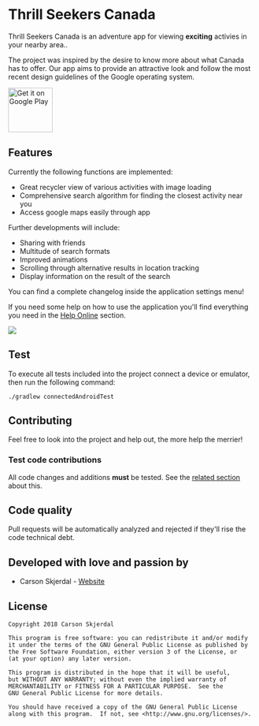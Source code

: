 


Thrill Seekers Canada
==========
Thrill Seekers Canada is an adventure app for viewing <b>exciting</b> activies in your nearby area..

The project was inspired by the desire to know more about what Canada has to offer. Our app aims to provide an attractive look and follow the most recent design guidelines of the Google operating system.

<a href="https://play.google.com/store/apps/details?id=com.carsonskjerdal.app.thrillseekerscanada&hl=en_GB" target="_blank">
<img src="https://play.google.com/intl/en_us/badges/images/generic/en-play-badge.png" alt="Get it on Google Play" height="90"/></a>

## Features

Currently the following functions are implemented:

* Great recycler view of various activities with image loading
* Comprehensive search algorithm for finding the closest activity near you
* Access google maps easily through app


Further developments will include:

* Sharing with friends
* Multitude of search formats
* Improved animations
* Scrolling through alternative results in location tracking
* Display information on the result of the search

You can find a complete changelog inside the application settings menu!

If you need some help on how to use the application you'll find everything you need in the [Help Online](etc/help/help.md) section.

![](https://github.com/towcar/ThrillSeekersCanada/blob/master/etc/MapActivity.png)


## Test

To execute all tests included into the project connect a device or emulator, then run the following command:

```shell
./gradlew connectedAndroidTest
```

## Contributing

Feel free to look into the project and help out, the more help the merrier!

### Test code contributions

All code changes and additions **must** be tested.
See the [related section](#test) about this.

## Code quality

Pull requests will be automatically analyzed and rejected if they'll rise the code technical debt.


## Developed with love and passion by


* Carson Skjerdal - [Website](http://www.carsonskjerdal.com)

## License


    Copyright 2018 Carson Skjerdal
    
    This program is free software: you can redistribute it and/or modify
    it under the terms of the GNU General Public License as published by
    the Free Software Foundation, either version 3 of the License, or
    (at your option) any later version.
    
    This program is distributed in the hope that it will be useful,
    but WITHOUT ANY WARRANTY; without even the implied warranty of
    MERCHANTABILITY or FITNESS FOR A PARTICULAR PURPOSE.  See the
    GNU General Public License for more details.
    
    You should have received a copy of the GNU General Public License
    along with this program.  If not, see <http://www.gnu.org/licenses/>.
    


